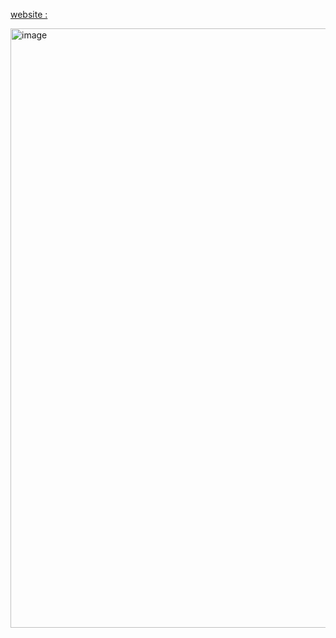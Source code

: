 [website : ](https://64e20ee402c09361995d1387--eclectic-paletas-8c4328.netlify.app/)

<img width="959" alt="image" src="https://github.com/vatsan-0613/tenzies-game/assets/95332677/64a4e64a-4343-4def-b21f-0bbf1f984b8f">
